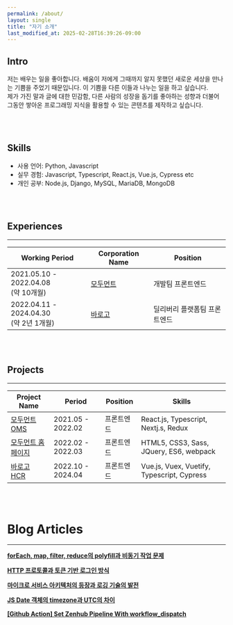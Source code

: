 ```yaml
---
permalink: /about/
layout: single
title: "자기 소개"
last_modified_at: 2025-02-28T16:39:26-09:00
---
```

## Intro

저는 배우는 일을 좋아합니다. 배움이 저에게 그때까지 알지 못했던 새로운 세상을 만나는 기쁨을 주었기 때문입니다. 이 기쁨을 다른 이들과 나누는 일을 하고 싶습니다.  
제가 가진 말과 글에 대한 민감함, 다른 사람의 성장을 돕기를 좋아하는 성향과 더불어 그동안 쌓아온 프로그래밍 지식을 활용할 수 있는 콘텐츠를 제작하고 싶습니다.


<br />
<br />


## Skills

- 사용 언어: Python, Javascript
- 실무 경험: Javascript, Typescript, React.js, Vue.js, Cypress etc
- 개인 공부: Node.js, Django, MySQL, MariaDB, MongoDB  
  


<br />
<br />


## Experiences

---

| Working Period                          | Corporation Name                  | Position        |
|-----------------------------------------|-----------------------------------|-----------------|
| 2021.05.10 - 2022.04.08 <br/>(약 10개월)   | [모두먼트](https://www.modument.com/) | 개발팀 프론트엔드       |
| 2022.04.11 - 2024.04.30 <br/>(약 2년 1개월) | [바로고](https://www.barogo.com/)    | 딜리버리 플랫폼팀 프론트엔드 |
  
  
<br />
<br />

## Projects

---

| Project Name                                                                                   | Period            | Position | Skills                                      |
|------------------------------------------------------------------------------------------------|-------------------|----------|---------------------------------------------|
| [모두먼트 OMS](https://www.notion.so/OMS-b29c89d70ebb4278b07de0180fb1a916?pvs=21)                  | 2021.05 - 2022.02 | 프론트엔드    | React.js, Typescript, Nextj.s, Redux        |
| [모두먼트 홈페이지](https://www.notion.so/487f1f114b094d848f0da89425f52949?pvs=21)                     | 2022.02 - 2022.03 | 프론트엔드    | HTML5, CSS3, Sass, JQuery, ES6, webpack     |
| [바로고 <br/>HCR](https://www.notion.so/Hub-Control-Room-ca414c0e6602485c93d7b39c795955b9?pvs=21) | 2022.10 - 2024.04 | 프론트엔드    | Vue.js, Vuex, Vuetify,  Typescript, Cypress |




<br />
<br />


# Blog Articles

---

[**forEach, map, filter, reduce의 polyfill과 비동기 작업 문제**](https://inblog.ai/veganee/foreach-map-filter-reduce%EC%9D%98-polyfill%EA%B3%BC-%EB%B9%84%EB%8F%99%EA%B8%B0-%EC%9E%91%EC%97%85-%EB%AC%B8%EC%A0%9C-15627?traffic_type=internal)

[**HTTP 프로토콜과 토큰 기반 로그인 방식**](https://blog.barogo.io/http-%ED%94%84%EB%A1%9C%ED%86%A0%EC%BD%9C%EA%B3%BC-%ED%86%A0%ED%81%B0-%EA%B8%B0%EB%B0%98-%EB%A1%9C%EA%B7%B8%EC%9D%B8-%EB%B0%A9%EC%8B%9D-1938710c335c)

[**마이크로 서비스 아키텍처의 등장과 로깅 기술의 발전**](https://blog.barogo.io/%EA%B0%9C%EB%B0%9C%EC%9D%B8%ED%84%B4-%EB%A7%88%EC%9D%B4%ED%81%AC%EB%A1%9C-%EC%84%9C%EB%B9%84%EC%8A%A4-%EC%95%84%ED%82%A4%ED%85%8D%EC%B2%98%EC%9D%98-%EB%93%B1%EC%9E%A5%EA%B3%BC-%EB%A1%9C%EA%B9%85-%EA%B8%B0%EC%88%A0%EC%9D%98-%EB%B0%9C%EC%A0%84-f37106aecfc5)

[**JS Date 객체의 timezone과 UTC의 차이**](https://velog.io/@maliethy/js-date-object-timezone-versus-utc)

[**[Github Action] Set Zenhub Pipeline With workflow_dispatch**](https://inblog.ai/veganee/github-action-set-zenhub-pipeline-with-workflowdispatch-12569?traffic_type=internal)


<br />
<br />
<br />
<br />